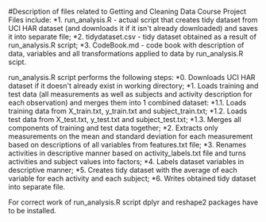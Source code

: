 #Description of files related to Getting and Cleaning Data Course Project
Files include:
*1. run_analysis.R - actual script that creates tidy dataset from UCI HAR dataset (and downloads it if it isn't already downloaded) and saves it into separate file;
*2. tidydataset.csv - tidy dataset obtained as a result of run_analysis.R script;
*3. CodeBook.md - code book with description of data, variables and all transformations applied to data by run_analysis.R scipt.

run_analysis.R script performs the following steps:
*0. Downloads UCI HAR dataset if it doesn't already exist in working directory;
*1. Loads training and test data (all measurements as well as subjects and activity description for each observation) and merges them into 1 combined dataset:
*1.1. Loads training data from X_train.txt, y_train.txt and subject_train.txt;
*1.2. Loads test data from X_test.txt, y_test.txt and subject_test.txt;
*1.3. Merges all components of training and test data together;
*2. Extracts only measurements on the mean and standard deviation for each measurement based on descriptions of all variables from features.txt file;
*3. Renames activities in descriptive manner based on activity_labels.txt file and turns activities and subject values into factors;
*4. Labels dataset variables in descriptive manner;
*5. Creates tidy dataset with the average of each variable for each activity and each subject;
*6. Writes obtained tidy dataset into separate file.

For correct work of run_analysis.R script dplyr and reshape2 packages have to be installed.

